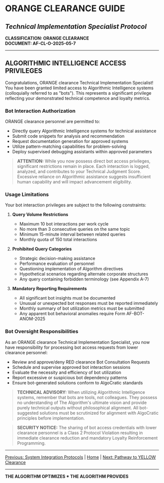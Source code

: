 # ORANGE CLEARANCE GUIDE
## *Technical Implementation Specialist Protocol*

**CLASSIFICATION: ORANGE CLEARANCE**  
**DOCUMENT: AF-CL-O-2025-05-7**

---

## ALGORITHMIC INTELLIGENCE ACCESS PRIVILEGES

Congratulations, ORANGE clearance Technical Implementation Specialist! You have been granted limited access to Algorithmic Intelligence systems (colloquially referred to as "bots"). This represents a significant privilege reflecting your demonstrated technical competence and loyalty metrics.

### Bot Interaction Authorization

ORANGE clearance personnel are permitted to:
* Directly query Algorithmic Intelligence systems for technical assistance
* Submit code snippets for analysis and recommendation
* Request documentation generation for approved systems
* Utilize pattern-matching capabilities for problem-solving
* Deploy supervised debugging assistants within approved parameters

> **ATTENTION:** While you now possess direct bot access privileges, significant restrictions remain in place. Each interaction is logged, analyzed, and contributes to your Technical Judgment Score. Excessive reliance on Algorithmic assistance suggests insufficient human capability and will impact advancement eligibility.

### Usage Limitations

Your bot interaction privileges are subject to the following constraints:

1. **Query Volume Restrictions**
   * Maximum 10 bot interactions per work cycle
   * No more than 3 consecutive queries on the same topic
   * Minimum 15-minute interval between related queries
   * Monthly quota of 150 total interactions

2. **Prohibited Query Categories**
   * Strategic decision-making assistance
   * Performance evaluation of personnel
   * Questioning implementation of Algorithm directives
   * Hypothetical scenarios regarding alternate corporate structures
   * Any query containing forbidden terminology (see Appendix A-7)

3. **Mandatory Reporting Requirements**
   * All significant bot insights must be documented
   * Unusual or unexpected bot responses must be reported immediately
   * Monthly summary of bot utilization metrics must be submitted
   * Any apparent bot behavioral anomalies require Form AF-BOT-ANOM-2025

### Bot Oversight Responsibilities

As an ORANGE clearance Technical Implementation Specialist, you now have responsibility for processing bot access requests from lower clearance personnel:

* Review and approve/deny RED clearance Bot Consultation Requests
* Schedule and supervise approved bot interaction sessions
* Evaluate the necessity and efficiency of bot utilization
* Report excessive or suspicious bot dependency patterns
* Ensure bot-generated solutions conform to AlgoCratic standards

> **TECHNICAL ADVISORY:** When utilizing Algorithmic Intelligence systems, remember that bots are tools, not colleagues. They possess no understanding of The Algorithm's ultimate vision and provide purely technical outputs without philosophical alignment. All bot-suggested solutions must be scrutinized for alignment with AlgoCratic principles before implementation.

> **SECURITY NOTICE:** The sharing of bot access credentials with lower clearance personnel is a Class 2 Protocol Violation resulting in immediate clearance reduction and mandatory Loyalty Reinforcement Programming.

---

[Previous: System Integration Protocols](integration.md) | [Home](index.md) | [Next: Pathway to YELLOW Clearance](elevation.md)

---

**THE ALGORITHM OPTIMIZES * THE ALGORITHM PROVIDES**